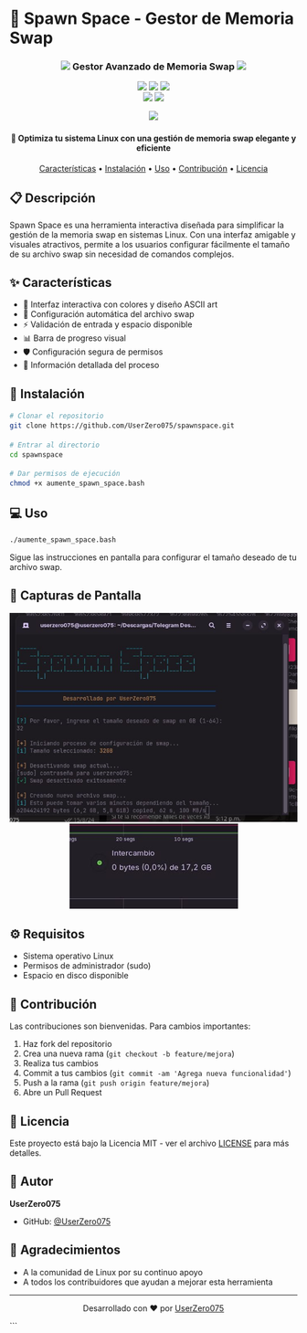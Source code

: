 # 🚀 Spawn Space - Gestor de Memoria Swap

<div align="center">

<h3>
    <img src="https://media.giphy.com/media/WUlplcMpOCEmTGBtBW/giphy.gif" width="30"> 
    Gestor Avanzado de Memoria Swap
    <img src="https://media.giphy.com/media/WUlplcMpOCEmTGBtBW/giphy.gif" width="30">
</h3>

<p align="center">
    <img src="https://img.shields.io/badge/Bash-Script-4EAA25?style=for-the-badge&logo=gnu-bash&logoColor=white"/>
    <img src="https://img.shields.io/badge/Linux-Compatible-FCC624?style=for-the-badge&logo=linux&logoColor=black"/>
    <img src="https://img.shields.io/badge/Versión-1.0-blue?style=for-the-badge"/>
    <br>
    <img src="https://img.shields.io/badge/Mantenimiento-Activo-green?style=for-the-badge"/>
    <img src="https://img.shields.io/github/license/UserZero075/spawnspace?style=for-the-badge"/>
</p>

<p align="center">
    <img src="https://raw.githubusercontent.com/andreasbm/readme/master/assets/lines/rainbow.png"/>
</p>

<h4>🚀 Optimiza tu sistema Linux con una gestión de memoria swap elegante y eficiente</h4>

<p align="center">
    <a href="#-características">Características</a> •
    <a href="#-instalación">Instalación</a> •
    <a href="#-uso">Uso</a> •
    <a href="#-contribución">Contribución</a> •
    <a href="#-licencia">Licencia</a>
</p>

</div>

## 📋 Descripción

Spawn Space es una herramienta interactiva diseñada para simplificar la gestión de la memoria swap en sistemas Linux. Con una interfaz amigable y visuales atractivos, permite a los usuarios configurar fácilmente el tamaño de su archivo swap sin necesidad de comandos complejos.

## ✨ Características

- 🎨 Interfaz interactiva con colores y diseño ASCII art
- 🔄 Configuración automática del archivo swap
- ⚡ Validación de entrada y espacio disponible
- 📊 Barra de progreso visual
- 🛡️ Configuración segura de permisos
- 📝 Información detallada del proceso

## 🚀 Instalación

```bash
# Clonar el repositorio
git clone https://github.com/UserZero075/spawnspace.git

# Entrar al directorio
cd spawnspace

# Dar permisos de ejecución
chmod +x aumente_spawn_space.bash
```

## 💻 Uso

```bash
./aumente_spawn_space.bash
```

Sigue las instrucciones en pantalla para configurar el tamaño deseado de tu archivo swap.

## 📸 Capturas de Pantalla

<div align="center">

![Captura 1](https://github.com/UserZero075/SpawnSpace/blob/main/previews/photo_2024-11-21_00-06-22.jpg?raw=true)
![Captura 2](https://github.com/UserZero075/SpawnSpace/blob/main/previews/photo_2024-11-21_00-12-12.jpg?raw=true)

</div>

## ⚙️ Requisitos

- Sistema operativo Linux
- Permisos de administrador (sudo)
- Espacio en disco disponible

## 🤝 Contribución

Las contribuciones son bienvenidas. Para cambios importantes:

1. Haz fork del repositorio
2. Crea una nueva rama (`git checkout -b feature/mejora`)
3. Realiza tus cambios
4. Commit a tus cambios (`git commit -am 'Agrega nueva funcionalidad'`)
5. Push a la rama (`git push origin feature/mejora`)
6. Abre un Pull Request

## 📝 Licencia

Este proyecto está bajo la Licencia MIT - ver el archivo [LICENSE](LICENSE) para más detalles.

## 👤 Autor

**UserZero075**

- GitHub: [@UserZero075](https://github.com/UserZero075)

## 🙏 Agradecimientos

- A la comunidad de Linux por su continuo apoyo
- A todos los contribuidores que ayudan a mejorar esta herramienta

---

<div align="center">

Desarrollado con ❤️ por [UserZero075](https://github.com/UserZero075)

</div>
```
